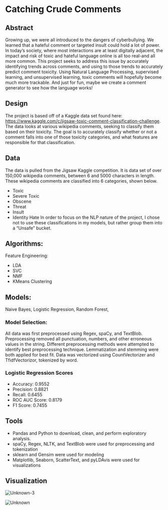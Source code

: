 # Catching Crude Comments

## Abstract

Growing up, we were all introduced to the dangers of cyberbullying. We learned that a hateful comment or targeted insult could hold a lot of power. In today’s society, where most interactions are at least digitally adjacent, the impact and risk of toxic and hateful language online is all too real-and all more common. This project seeks to address this issue by accurately identifying trends across comments, and using to those trends to accurately predict comment toxicity. Using Natural Language Processing, supervised learning, and unsupervised learning, toxic comments will hopefully become much more trackable. And just for fun, maybe we create a comment generator to see how the language works!

## Design

The project is based off of a Kaggle data set found here: https://www.kaggle.com/c/jigsaw-toxic-comment-classification-challenge. The data looks at various wikipedia comments, seeking to classify them based on their toxicity. The goal is to accurately classify whether or not a comment falls into one of those toxicity categories, and what features are responsible for that classification.

## Data

The data is pulled from the Jigsaw Kaggle competition. It is data set of over 150,000 wikipedia comments, between 6 and 5000 characters in length. These wikipedia comments are classified into 6 categories, shown below. 
- Toxic
- Severe Toxic
- Obscene
- Threat
- Insult
- Identity Hate
In order to focus on the NLP nature of the project, I chose not to use these classifications in my models, but rather group them into a “Unsafe” bucket.

## Algorithms:
Feature Engineering:
- LDA
- SVC
- NMF
- KMeans Clustering 

## Models:
Naive Bayes, Logistic Regression, Random Forest, 
### Model Selection:
All data was first preprocessed using Regex, spaCy, and TextBlob. Preprocessing removed all punctuation, numbers, and other erroneous values in the string. Different preprocessing methods were attempted to identify best preprocessing technique. Lemmatization and stemming were both applied for best fit.
Data was vectorized using CountVectorizer and TfidfVectorizor, tokenized by word.

### Logistic Regression Scores
- Accuracy: 0.9552
- Precision: 0.8821
- Recall: 0.6455
- ROC AUC Score: 0.8179
- F1 Score: 0.7455

## Tools
- Pandas and Python to download, clean, and perform exploratory analysis.
- spaCy, Regex, NLTK, and TextBlob were used for preprocessing and tokenization
- sklearn and Gensim were used for modeling
- Matplotlib, Seaborn, ScatterText, and pyLDAvis were used for visualizations

## Visualization

![Unknown-3](https://user-images.githubusercontent.com/67508938/133799470-7efeac50-9f0d-414d-8b0d-e61febf33fe0.png)


![Unknown](https://user-images.githubusercontent.com/67508938/133799475-e0bf75d6-6861-46d1-ac31-21d1e07be134.png)

